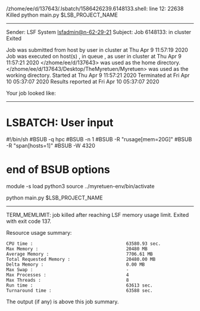 /zhome/ee/d/137643/.lsbatch/1586426239.6148133.shell: line 12: 22638 Killed                  python main.py $LSB_PROJECT_NAME

------------------------------------------------------------
Sender: LSF System <lsfadmin@n-62-29-21>
Subject: Job 6148133: <NNAgent2network-100-50-10> in cluster <dcc> Exited

Job <NNAgent2network-100-50-10> was submitted from host <n-62-27-21> by user <s183905> in cluster <dcc> at Thu Apr  9 11:57:19 2020
Job was executed on host(s) <n-62-29-21>, in queue <hpc>, as user <s183905> in cluster <dcc> at Thu Apr  9 11:57:21 2020
</zhome/ee/d/137643> was used as the home directory.
</zhome/ee/d/137643/Desktop/TheMyretuen/Myretuen> was used as the working directory.
Started at Thu Apr  9 11:57:21 2020
Terminated at Fri Apr 10 05:37:07 2020
Results reported at Fri Apr 10 05:37:07 2020

Your job looked like:

------------------------------------------------------------
# LSBATCH: User input
#!/bin/sh
#BSUB -q hpc
#BSUB -n 1
#BSUB -R "rusage[mem=20G]"
#BSUB -R "span[hosts=1]"
#BSUB -W 4320
# end of BSUB options

module -s load python3
source ../myretuen-env/bin/activate

python main.py $LSB_PROJECT_NAME


------------------------------------------------------------

TERM_MEMLIMIT: job killed after reaching LSF memory usage limit.
Exited with exit code 137.

Resource usage summary:

    CPU time :                                   63580.93 sec.
    Max Memory :                                 20480 MB
    Average Memory :                             7706.61 MB
    Total Requested Memory :                     20480.00 MB
    Delta Memory :                               0.00 MB
    Max Swap :                                   -
    Max Processes :                              4
    Max Threads :                                8
    Run time :                                   63613 sec.
    Turnaround time :                            63588 sec.

The output (if any) is above this job summary.

